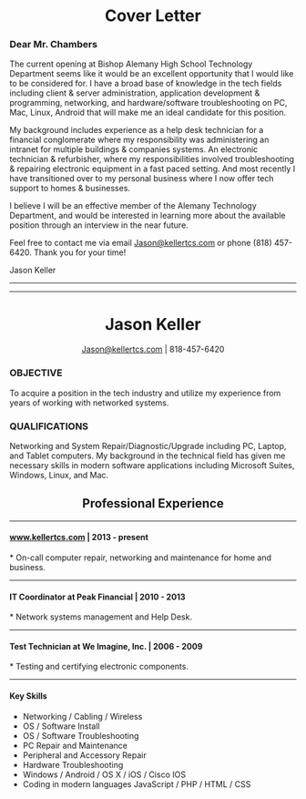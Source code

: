 <h1 align="center">Cover Letter</h1>
<h3>Dear Mr. Chambers</h3>
<p>The current opening at Bishop Alemany High School Technology Department seems like it would be an excellent opportunity that I would like to be considered for. I have a broad base of knowledge in the tech fields including client & server administration, application development & programming, networking, and hardware/software troubleshooting on PC, Mac, Linux, Android that will make me an ideal candidate for this position.</p>
<p>My background includes experience as a help desk technician for a financial conglomerate where my responsibility was administering an intranet for multiple buildings & companies systems. An electronic technician & refurbisher, where my responsibilities involved troubleshooting & repairing electronic equipment in a fast paced setting. And most recently I have transitioned over to my personal business where I now offer tech support to homes & businesses.</p>
<p>I believe I will be an effective member of the Alemany Technology Department, and would be interested in learning more about the available position through an interview in the near future.</p>
<p>Feel free to contact me via email <a href="mailto:Jason@kellertcs.com">Jason@kellertcs.com</a> or phone (818) 457-6420. Thank you for your time!</p>

<p>Jason Keller</p>
<hr>
<hr>
<h1 align="center">Jason Keller</h1>
<p align="center"><a href="mailto:Jason@kellertcs.com">Jason@kellertcs.com</a> | 818-457-6420</p>
<h3>OBJECTIVE</h3>
<p>To acquire a position in the tech industry and utilize my experience from years of working with networked systems.</p>
<h3>QUALIFICATIONS</h3>
<p>Networking and System Repair/Diagnostic/Upgrade including PC, Laptop, and Tablet computers. My background in the technical field has given me necessary skills in modern software applications including Microsoft Suites, Windows, Linux, and Mac.</p>

<h2 align="center">Professional Experience</h2>
<hr>
<h4><a href="#top">www.kellertcs.com</a> | 2013 - present</h4> 
  * On-call computer repair, networking and maintenance for home and business.
<hr>
<h4>IT Coordinator at Peak Financial | 2010 - 2013</h4>
  * Network systems management and Help Desk.
<hr>
<h4>Test Technician at We Imagine, Inc. | 2006 - 2009</h4>
  * Testing and certifying electronic components.
<hr>
<h4>Key Skills</h4>
<ul class="keySkills">
<li>Networking / Cabling / Wireless</li>
<li>OS / Software Install</li>
<li>OS / Software Troubleshooting</li>
<li>PC Repair and Maintenance</li>
<li>Peripheral and Accessory Repair</li>
<li>Hardware Troubleshooting</li>
<li>Windows / Android / OS X / iOS / Cisco IOS</li>
<li>Coding in modern languages JavaScript / PHP / HTML / CSS</li>
</ul>
